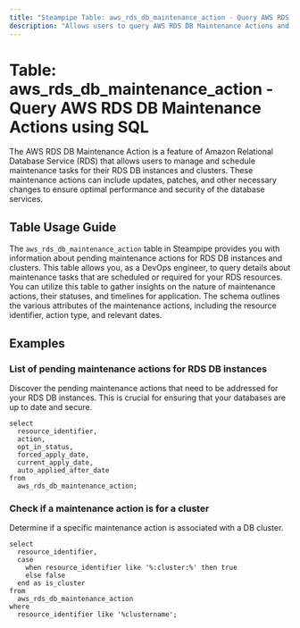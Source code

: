 ```yaml
---
title: "Steampipe Table: aws_rds_db_maintenance_action - Query AWS RDS DB Maintenance Actions using SQL"
description: "Allows users to query AWS RDS DB Maintenance Actions and retrieve valuable information about pending maintenance tasks for RDS DB instances and clusters."
---
```


# Table: aws_rds_db_maintenance_action - Query AWS RDS DB Maintenance Actions using SQL

The AWS RDS DB Maintenance Action is a feature of Amazon Relational Database Service (RDS) that allows users to manage and schedule maintenance tasks for their RDS DB instances and clusters. These maintenance actions can include updates, patches, and other necessary changes to ensure optimal performance and security of the database services.

## Table Usage Guide

The `aws_rds_db_maintenance_action` table in Steampipe provides you with information about pending maintenance actions for RDS DB instances and clusters. This table allows you, as a DevOps engineer, to query details about maintenance tasks that are scheduled or required for your RDS resources. You can utilize this table to gather insights on the nature of maintenance actions, their statuses, and timelines for application. The schema outlines the various attributes of the maintenance actions, including the resource identifier, action type, and relevant dates.

## Examples

### List of pending maintenance actions for RDS DB instances
Discover the pending maintenance actions that need to be addressed for your RDS DB instances. This is crucial for ensuring that your databases are up to date and secure.

```sql+postgres
select
  resource_identifier,
  action,
  opt_in_status,
  forced_apply_date,
  current_apply_date,
  auto_applied_after_date
from
  aws_rds_db_maintenance_action;
```

### Check if a maintenance action is for a cluster
Determine if a specific maintenance action is associated with a DB cluster.

```sql+postgres
select
  resource_identifier,
  case
    when resource_identifier like '%:cluster:%' then true
    else false
  end as is_cluster
from
  aws_rds_db_maintenance_action
where 
  resource_identifier like '%clustername';
```